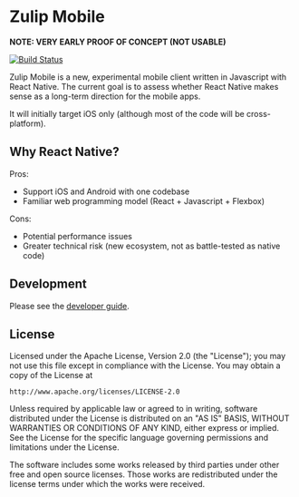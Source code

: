 # Zulip Mobile
**NOTE: VERY EARLY PROOF OF CONCEPT (NOT USABLE)**

[![Build Status](https://travis-ci.org/zulip/zulip-mobile.svg?branch=master)](https://travis-ci.org/zulip/zulip-mobile)


Zulip Mobile is a new, experimental mobile client written in Javascript with React Native. The current goal is to assess whether React Native makes sense as a long-term direction for the mobile apps.

It will initially target iOS only (although most of the code will be cross-platform).

## Why React Native?
Pros:
* Support iOS and Android with one codebase
* Familiar web programming model (React + Javascript + Flexbox)

Cons:
* Potential performance issues
* Greater technical risk (new ecosystem, not as battle-tested as native code)

## Development

Please see the [developer guide](https://github.com/zulip/zulip-mobile/tree/master/docs/developer-guide.md).

## License

Licensed under the Apache License, Version 2.0 (the "License");
you may not use this file except in compliance with the License.
You may obtain a copy of the License at

    http://www.apache.org/licenses/LICENSE-2.0

Unless required by applicable law or agreed to in writing, software
distributed under the License is distributed on an "AS IS" BASIS,
WITHOUT WARRANTIES OR CONDITIONS OF ANY KIND, either express or implied.
See the License for the specific language governing permissions and
limitations under the License.

The software includes some works released by third parties under other
free and open source licenses. Those works are redistributed under the
license terms under which the works were received.
